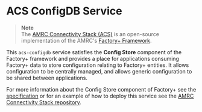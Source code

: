 # ACS ConfigDB Service

> **Note**  
> The [AMRC Connectivity Stack (ACS)](https://github.com/AMRC-FactoryPlus/amrc-connectivity-stack) is an open-source implementation of the AMRC's [Factory+ Framework](https://factoryplus.app.amrc.co.uk).

This `acs-configdb` service satisfies the **Config Store** component of the Factory+ framework and provides a place for applications consuming Factory+ data to store configuration relating to Factory+ entities. It allows configuration to be centrally managed, and allows generic configuration to be shared between applications.

For more information about the Config Store component of Factory+ see the [specification](https://factoryplus.app.amrc.co.uk) or for an example of how to deploy this service see the [AMRC Connectivity Stack repository](https://github.com/AMRC-FactoryPlus/amrc-connectivity-stack).
